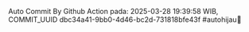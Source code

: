 Auto Commit By Github Action pada: 2025-03-28 19:39:58 WIB, COMMIT_UUID dbc34a41-9bb0-4d46-bc2d-731818bfe43f #autohijau🗿
